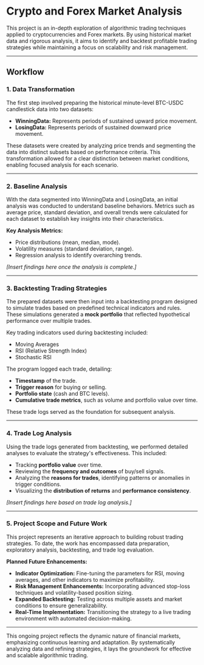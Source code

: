 # Crypto and Forex Market Analysis

This project is an in-depth exploration of algorithmic trading techniques applied to cryptocurrencies and Forex markets. By using historical market data and rigorous analysis, it aims to identify and backtest profitable trading strategies while maintaining a focus on scalability and risk management.

---

## **Workflow**

### **1. Data Transformation**

The first step involved preparing the historical minute-level BTC-USDC candlestick data into two datasets:

- **WinningData:** Represents periods of sustained upward price movement.  
- **LosingData:** Represents periods of sustained downward price movement.  

These datasets were created by analyzing price trends and segmenting the data into distinct subsets based on performance criteria. This transformation allowed for a clear distinction between market conditions, enabling focused analysis for each scenario.

---

### **2. Baseline Analysis**

With the data segmented into WinningData and LosingData, an initial analysis was conducted to understand baseline behaviors. Metrics such as average price, standard deviation, and overall trends were calculated for each dataset to establish key insights into their characteristics.

**Key Analysis Metrics:**  
- Price distributions (mean, median, mode).  
- Volatility measures (standard deviation, range).  
- Regression analysis to identify overarching trends.  

_[Insert findings here once the analysis is complete.]_

---

### **3. Backtesting Trading Strategies**

The prepared datasets were then input into a backtesting program designed to simulate trades based on predefined technical indicators and rules. These simulations generated a **mock portfolio** that reflected hypothetical performance over multiple trades.  

Key trading indicators used during backtesting included:  
- Moving Averages  
- RSI (Relative Strength Index)  
- Stochastic RSI  

The program logged each trade, detailing:  
- **Timestamp** of the trade.  
- **Trigger reason** for buying or selling.  
- **Portfolio state** (cash and BTC levels).  
- **Cumulative trade metrics**, such as volume and portfolio value over time.  

These trade logs served as the foundation for subsequent analysis.

---

### **4. Trade Log Analysis**

Using the trade logs generated from backtesting, we performed detailed analyses to evaluate the strategy's effectiveness. This included:  
- Tracking **portfolio value** over time.  
- Reviewing the **frequency and outcomes** of buy/sell signals.  
- Analyzing the **reasons for trades**, identifying patterns or anomalies in trigger conditions.  
- Visualizing the **distribution of returns** and **performance consistency**.  

_[Insert findings here based on trade log analysis.]_

---

### **5. Project Scope and Future Work**

This project represents an iterative approach to building robust trading strategies. To date, the work has encompassed data preparation, exploratory analysis, backtesting, and trade log evaluation.  

**Planned Future Enhancements:**  
- **Indicator Optimization:** Fine-tuning the parameters for RSI, moving averages, and other indicators to maximize profitability.  
- **Risk Management Enhancements:** Incorporating advanced stop-loss techniques and volatility-based position sizing.  
- **Expanded Backtesting:** Testing across multiple assets and market conditions to ensure generalizability.  
- **Real-Time Implementation:** Transitioning the strategy to a live trading environment with automated decision-making.

---

This ongoing project reflects the dynamic nature of financial markets, emphasizing continuous learning and adaptation. By systematically analyzing data and refining strategies, it lays the groundwork for effective and scalable algorithmic trading.
